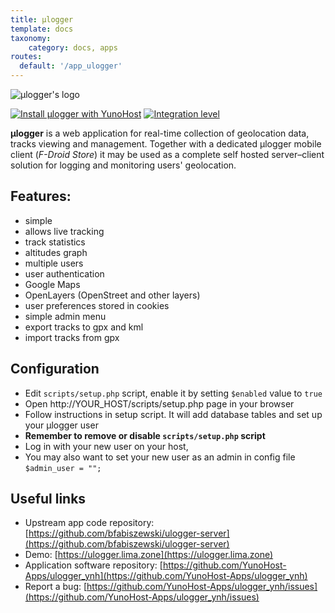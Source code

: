 ```yaml
---
title: μlogger
template: docs
taxonomy:
    category: docs, apps
routes:
  default: '/app_ulogger'
---
```


![μlogger's logo](image://ulogger-logo.png?resize=100)


[![Install μlogger with YunoHost](https://install-app.yunohost.org/install-with-yunohost.png)](https://install-app.yunohost.org/?app=ulogger) 
[![Integration level](https://dash.yunohost.org/integration/ulogger.svg)](https://dash.yunohost.org/appci/app/ulogger)

**μlogger** is a web application for real-time collection of geolocation data, tracks viewing and management. Together with a dedicated μlogger mobile client (*F-Droid Store*) it may be used as a complete self hosted server–client solution for logging and monitoring users' geolocation.

## Features:
- simple
- allows live tracking
- track statistics
- altitudes graph
- multiple users
- user authentication
- Google Maps
- OpenLayers (OpenStreet and other layers)
- user preferences stored in cookies
- simple admin menu
- export tracks to gpx and kml
- import tracks from gpx

## Configuration
- Edit `scripts/setup.php` script, enable it by setting `$enabled` value to `true`
- Open http://YOUR_HOST/scripts/setup.php page in your browser
- Follow instructions in setup script. It will add database tables and set up your μlogger user
- **Remember to remove or disable `scripts/setup.php` script**
- Log in with your new user on your host,
- You may also want to set your new user as an admin in config file `$admin_user = "";`

## Useful links

* Upstream app code repository: [https://github.com/bfabiszewski/ulogger-server](https://github.com/bfabiszewski/ulogger-server)
* Demo: [https://ulogger.lima.zone](https://ulogger.lima.zone)
* Application software repository: [https://github.com/YunoHost-Apps/ulogger_ynh](https://github.com/YunoHost-Apps/ulogger_ynh)
* Report a bug: [https://github.com/YunoHost-Apps/ulogger_ynh/issues](https://github.com/YunoHost-Apps/ulogger_ynh/issues)
